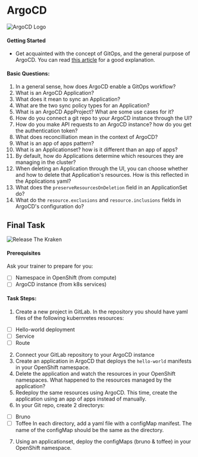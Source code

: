 # ArgoCD

![ArgoCD Logo](../_images_/argocd.png)

#### Getting Started

* Get acquainted with the concept of GitOps, and the general purpose of ArgoCD. You can read [this article](https://codefresh.io/learn/gitops/) for a good explanation.

#### Basic Questions:

1. In a general sense, how does ArgoCD enable a GitOps workflow?
2. What is an ArgoCD Application?
3. What does it mean to sync an Application?
4. What are the two sync policy types for an Application?
5. What is an ArgoCD AppProject? What are some use cases for it?
6. How do you connect a git repo to your ArgoCD instance through the UI?
7. How do you make API requests to an ArgoCD instance? how do you get the authentication token?
8. What does reconcilliation mean in the context of ArgoCD?
9. What is an app of apps pattern?
10. What is an Applicationset? how is it different than an app of apps?
11. By default, how do Applications determine which resources they are managing in the cluster?
12. When deleting an Application through the UI, you can choose whether and how to delete that Application's resources. How is this reflected in the Applications yaml?
13. What does the `preserveResourcesOnDeletion` field in an ApplicationSet do?
14. What do the `resource.exclusions` and `resource.inclusions` fields in ArgoCD's configuration do?


## Final Task

![Release The Kraken](../_images_/Release-the-Kraken.png)

#### Prerequisites

Ask your trainer to prepare for you:
- [ ] Namespace in OpenShift (from compute)
- [ ] ArgoCD instance (from k8s services)

#### Task Steps:
1. Create a new project in GitLab. In the repository you should have yaml files of the following kubernretes resources:
  - [ ] Hello-world deployment
  - [ ] Service
  - [ ] Route
2. Connect your GitLab repository to your ArgoCD instance
3. Create an application in ArgoCD that deploys the `hello-world` manifests in your OpenShift namespace. 
4. Delete the application and watch the resources in your OpenShift namespaces. What happened to the resources managed by the application?
5. Redeploy the same resources using ArgoCD. This time, create the application using an app of apps instead of manually. 
6. In your Git repo, create 2 directorys:
  - [ ] Bruno
  - [ ] Toffee
  In each directory, add a yaml file with a configMap manifest. The name of the configMap should be the same as the directory. 
7. Using an applicationset, deploy the configMaps (bruno & toffee) in your OpenShift namespace. 